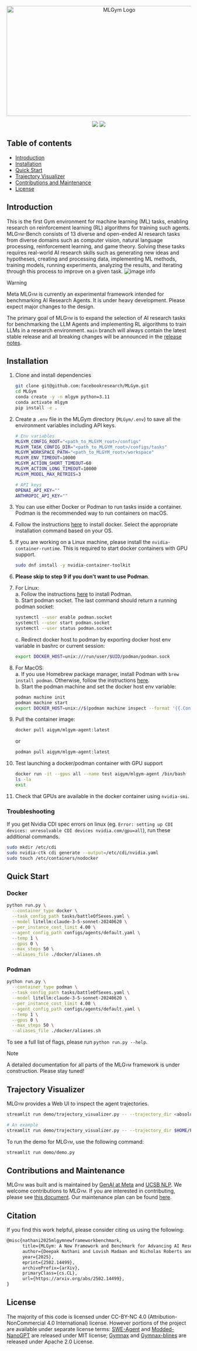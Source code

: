 <p align="center">
    <img src="./assets/logos/mlgym_logo.png" height="300" width="600" alt="MLGym Logo">
</p>

<p align="center">
  <a href="https://creativecommons.org/licenses/by-nc/4.0/"><img src="https://img.shields.io/badge/License-CC_BY--NC_4.0-lightgrey.svg" /></a>
  <!-- Someone else has pypi package with the same name -->
  <!-- <a href="https://pepy.tech/project/mlgym"><img src="https://static.pepy.tech/personalized-badge/minihack?period=total&units=international_system&left_color=black&right_color=red&left_text=Downloads" /></a> -->
  <!-- <a href="https://github.com/facebookresearch/minihack/actions/workflows/test_and_deploy.yml"><img src="https://github.com/facebookresearch/minihack/actions/workflows/test_and_deploy.yml/badge.svg?branch=main" /></a> -->
  <a href="https://arxiv.org/abs/2502.14499"><img src="https://img.shields.io/badge/arXiv-2502.14499-b31b1b.svg"/></a>
 </p>

## Table of contents

* [Introduction](#introduction)
* [Installation](#installation)
* [Quick Start](#quick-start)
* [Trajectory Visualizer](#trajectory-visualizer)
* [Contributions and Maintenance](#contributions-and-maintenance)
* [License](#license)

## Introduction

This is the first Gym environment for machine learning (ML) tasks, enabling research on reinforcement learning (RL) algorithms for training such agents. <span style="font-variant:small-caps;">MLGym</span>-Bench consists of 13 diverse and open-ended AI research tasks from diverse domains such as computer vision, natural language processing, reinforcement learning, and game theory. Solving these tasks requires real-world AI research skills such as generating new ideas and hypotheses, creating and processing data, implementing ML methods, training models, running experiments, analyzing the results, and iterating through this process to improve on a given task.
![image info](./assets/figs/mlgym.png)

> [!WARNING]
> Meta <span style="font-variant:small-caps;">MLGym</span> is currently an experimental framework intended for benchmarking AI Research Agents. It is under heavy development. Please expect major changes to the design.
>
> The primary goal of <span style="font-variant:small-caps;">MLGym</span> is to expand the selection of AI research tasks for benchmarking the LLM Agents and implementing RL algorithms to train LLMs in a research environment.
> `main` branch will always contain the latest stable release and all breaking changes will be announced in the [release notes](./CHANGELOG.md).

## Installation

1. Clone and install dependencies

    ```bash
    git clone git@github.com:facebookresearch/MLGym.git
    cd MLGym
    conda create -y -n mlgym python=3.11
    conda activate mlgym
    pip install -e .
    ```

2. Create a `.env` file in the MLGym directory (`MLGym/.env`) to save all the environment variables including API keys.

    ```bash
    # Env variables
    MLGYM_CONFIG_ROOT="<path_to_MLGYM_root>/configs"
    MLGYM_TASK_CONFIG_DIR="<path_to_MLGYM_root>/configs/tasks"
    MLGYM_WORKSPACE_PATH="<path_to_MLGYM_root>/workspace"
    MLGYM_ENV_TIMEOUT=10000
    MLGYM_ACTION_SHORT_TIMEOUT=60
    MLGYM_ACTION_LONG_TIMEOUT=10000
    MLGYM_MODEL_MAX_RETRIES=3

    # API keys
    OPENAI_API_KEY=""
    ANTHROPIC_API_KEY=""
    ```

3. You can use either Docker or Podman to run tasks inside a container. Podman is the recommended way to run containers on macOS.

4. Follow the instructions [here](https://docs.docker.com/desktop/) to install docker. Select the appropriate installation command based on your OS.

5. If you are working on a Linux machine, please install the `nvidia-container-runtime`. This is required to start docker containers with GPU support.

    ```bash
    sudo dnf install -y nvidia-container-toolkit
    ```

6. **Please skip to step 9 if you don't want to use Podman**.

7. For Linux:  
    a. Follow the instructions [here](https://podman.io/get-started) to install Podman.  
    b. Start podman socket. The last command should return a running podman socket:

    ```bash
    systemctl --user enable podman.socket
    systemctl --user start podman.socket
    systemctl --user status podman.socket 
    ```

    c. Redirect docker host to podman by exporting docker host env variable in bashrc or current session:

    ```bash
    export DOCKER_HOST=unix:///run/user/$UID/podman/podman.sock
    ```

8. For MacOS:  
    a. If you use Homebrew package manager, install Podman with `brew install podman`. Otherwise, follow the instructions [here](https://podman.io/get-started).  
    b. Start the podman machine and set the docker host env variable:
    ```bash
    podman machine init
    podman machine start
    export DOCKER_HOST=unix://$(podman machine inspect --format '{{.ConnectionInfo.PodmanSocket.Path}}')
    ```

9. Pull the container image:

    ```bash
    docker pull aigym/mlgym-agent:latest
    ```

    or  
    ```bash
    podman pull aigym/mlgym-agent:latest
    ```

10. Test launching a docker/podman container with GPU support

    ```bash
    docker run -it --gpus all --name test aigym/mlgym-agent /bin/bash
    ls -la
    exit
    ```

11. Check that GPUs are available in the docker container using `nvidia-smi`.

### Troubleshooting

If you get Nvidia CDI spec errors on linux (eg. `Error: setting up CDI devices: unresolvable CDI devices nvidia.com/gpu=all`), run these additional commands.

```bash
sudo mkdir /etc/cdi
sudo nvidia-ctk cdi generate --output=/etc/cdi/nvidia.yaml
sudo touch /etc/containers/nodocker
```

## Quick Start

### Docker

```bash
python run.py \
  --container_type docker \
  --task_config_path tasks/battleOfSexes.yaml \
  --model litellm:claude-3-5-sonnet-20240620 \
  --per_instance_cost_limit 4.00 \
  --agent_config_path configs/agents/default.yaml \
  --temp 1 \
  --gpus 0 \
  --max_steps 50 \
  --aliases_file ./docker/aliases.sh
```

### Podman

```bash
python run.py \
  --container_type podman \
  --task_config_path tasks/battleOfSexes.yaml \
  --model litellm:claude-3-5-sonnet-20240620 \
  --per_instance_cost_limit 4.00 \
  --agent_config_path configs/agents/default.yaml \
  --temp 1 \
  --gpus 0 \
  --max_steps 50 \
  --aliases_file ./docker/aliases.sh
```

To see a full list of flags, please run `python run.py --help`.

> [!NOTE]
> A detailed documentation for all parts of the <span style="font-variant:small-caps;">MLGym</span> framework is under construction. Please stay tuned!

## Trajectory Visualizer

<span style="font-variant:small-caps;">MLGym</span> provides a Web UI to inspect the agent trajectories.

```bash
streamlit run demo/trajectory_visualizer.py -- --trajectory_dir <absolute_path_to_trajectories>

# An example
streamlit run demo/trajectory_visualizer.py -- --trajectory_dir $HOME/Projects/MLGym/trajectories/mlgym_bench_v0
```

To run the demo for <span style="font-variant:small-caps;">MLGym</span>, use the following command:

```bash
streamlit run demo/demo.py
```

## Contributions and Maintenance

<span style="font-variant:small-caps;">MLGym</span> was built and is maintained by [GenAI at Meta](https://ai.meta.com/) and [UCSB NLP](http://nlp.cs.ucsb.edu/). We welcome contributions to <span style="font-variant:small-caps;">MLGym</span>. If you are interested in contributing, please see [this document](./CONTRIBUTING.md). Our maintenance plan can be found [here](./MAINTENANCE.md).

## Citation

If you find this work helpful, please consider citing us using the following:

```tex
@misc{nathani2025mlgymnewframeworkbenchmark,
      title={MLGym: A New Framework and Benchmark for Advancing AI Research Agents}, 
      author={Deepak Nathani and Lovish Madaan and Nicholas Roberts and Nikolay Bashlykov and Ajay Menon and Vincent Moens and Amar Budhiraja and Despoina Magka and Vladislav Vorotilov and Gaurav Chaurasia and Dieuwke Hupkes and Ricardo Silveira Cabral and Tatiana Shavrina and Jakob Foerster and Yoram Bachrach and William Yang Wang and Roberta Raileanu},
      year={2025},
      eprint={2502.14499},
      archivePrefix={arXiv},
      primaryClass={cs.CL},
      url={https://arxiv.org/abs/2502.14499}, 
}
```

## License

The majority of this code is licensed under CC-BY-NC 4.0 (Attribution-NonCommercial 4.0 International) license. However portions of the project are available under separate license terms: [SWE-Agent](https://github.com/SWE-agent/SWE-agent?tab=MIT-1-ov-file) and [Modded-NanoGPT](https://github.com/KellerJordan/modded-nanogpt?tab=MIT-1-ov-file) are released under MIT license; [Gymnax](https://github.com/RobertTLange/gymnax?tab=Apache-2.0-1-ov-file) and [Gymnax-blines](https://github.com/RobertTLange/gymnax-blines?tab=Apache-2.0-1-ov-file) are released under Apache 2.0 License.
